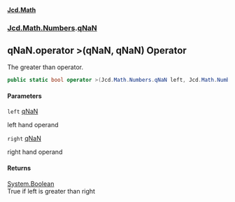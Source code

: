 #### [Jcd.Math](index.md 'index')
### [Jcd.Math.Numbers](Jcd.Math.Numbers.md 'Jcd.Math.Numbers').[qNaN](Jcd.Math.Numbers.qNaN.md 'Jcd.Math.Numbers.qNaN')

## qNaN.operator >(qNaN, qNaN) Operator

The greater than operator.

```csharp
public static bool operator >(Jcd.Math.Numbers.qNaN left, Jcd.Math.Numbers.qNaN right);
```
#### Parameters

<a name='Jcd.Math.Numbers.qNaN.op_GreaterThan(Jcd.Math.Numbers.qNaN,Jcd.Math.Numbers.qNaN).left'></a>

`left` [qNaN](Jcd.Math.Numbers.qNaN.md 'Jcd.Math.Numbers.qNaN')

left hand operand

<a name='Jcd.Math.Numbers.qNaN.op_GreaterThan(Jcd.Math.Numbers.qNaN,Jcd.Math.Numbers.qNaN).right'></a>

`right` [qNaN](Jcd.Math.Numbers.qNaN.md 'Jcd.Math.Numbers.qNaN')

right hand operand

#### Returns
[System.Boolean](https://docs.microsoft.com/en-us/dotnet/api/System.Boolean 'System.Boolean')  
True if left is greater than right